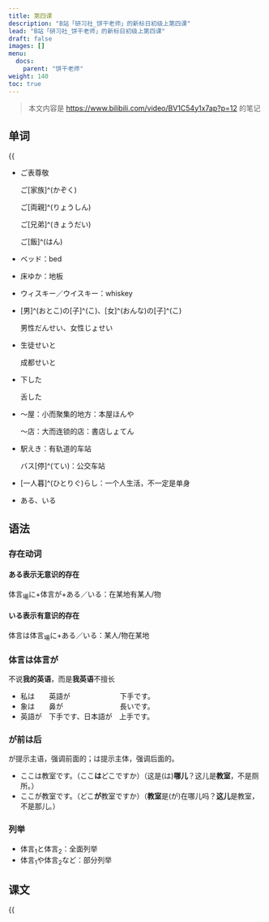 ```yaml
---
title: 第四课
description: "B站「研习社_饼干老师」的新标日初级上第四课"
lead: "B站「研习社_饼干老师」的新标日初级上第四课"
draft: false
images: []
menu:
  docs:
    parent: "饼干老师"
weight: 140
toc: true
---
```


> 本文内容是 https://www.bilibili.com/video/BV1C54y1x7ap?p=12 的笔记

## 单词

{{<audio src="https://tellyouwhat-static-1251995834.cos.ap-chongqing.myqcloud.com/audios/cs_danci/04第四课.mp3">}}

- ご表尊敬

  ご[家族]^(かぞく)

  ご[両親]^(りょうしん)

  ご[兄弟]^(きょうだい)

  ご[飯]^(はん)

- ベッド：bed

- 床ゆか：地板

- ウィスキー／ウイスキー：whiskey

- [男]^(おとこ)の[子]^(こ)、[女]^(おんな)の[子]^(こ)

  男性だんせい、女性じょせい

- 生徒せいと

  成都せいと

- 下した

  舌した

- ～屋：小而聚集的地方：本屋ほんや

  ～店：大而连锁的店：書店しょてん

- 駅えき：有轨道的车站

  バス[停]^(てい)：公交车站

- [一人暮]^(ひとりぐ)らし：一个人生活，不一定是单身

- ある、いる


## 语法

### 存在动词

#### ある表示无意识的存在

体言<sub>場</sub>に+体言が+ある／いる：在某地有某人/物

#### いる表示有意识的存在

体言は体言<sub>場</sub>に+ある／いる：某人/物在某地

### 体言は体言が

不说**我的英语**，而是**我英语**不擅长

- 私は　　英語が　　　　　　　下手です。
- 象は　　鼻が　　　　　　　　長いです。
- 英語が　下手です、日本語が　上手です。　

### が前は后

が提示主语，强调前面的；は提示主体，强调后面的。

- ここは教室です。（ここ**は**どこですか）（这是(は)**哪儿**？这儿是**教室**，不是厕所。）
- ここが教室です。（どこ**が**教室ですか）（**教室**是(が)在哪儿吗？**这儿**是教室，不是那儿。）

### 列举

- 体言<sub>1</sub>と体言<sub>2</sub>：全面列举
- 体言<sub>1</sub>や体言<sub>2</sub>など：部分列举

## 课文

{{<audio src="https://tellyouwhat-static-1251995834.cos.ap-chongqing.myqcloud.com/audios/cs_kewen/1-6课 新标日初级课文/Lesson04.mp3">}}
